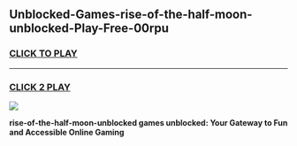 
## Unblocked-Games-rise-of-the-half-moon-unblocked-Play-Free-00rpu
<h3>
<a href="https://premium76.site?title=rise-of-the-half-moon-unblocked&ref=21A">CLICK TO PLAY</a></h3>
<hr>

<h3>
<a href="https://premium76.site?title=rise-of-the-half-moon-unblocked&ref=21A">CLICK 2 PLAY</a>
  
</h3>

<a href="https://premium76.site?title=rise-of-the-half-moon-unblocked&ref=21A"><img src="https://clearcache.store/games.png"></a>


**rise-of-the-half-moon-unblocked games unblocked: Your Gateway to Fun and Accessible Online Gaming**
